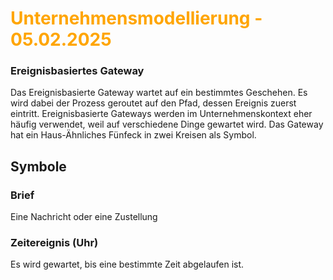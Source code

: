# <font color = "orange">Unternehmensmodellierung - 05.02.2025</font>
### Ereignisbasiertes Gateway
Das Ereignisbasierte Gateway wartet auf ein bestimmtes Geschehen. Es wird dabei der Prozess geroutet auf den Pfad, dessen Ereignis zuerst eintritt.
Ereignisbasierte Gateways werden im Unternehmenskontext eher häufig verwendet, weil auf verschiedene Dinge gewartet wird.
Das Gateway hat ein Haus-Ähnliches Fünfeck in zwei Kreisen als Symbol.
## Symbole
### Brief
Eine Nachricht oder eine Zustellung
### Zeitereignis (Uhr)
Es wird gewartet, bis eine bestimmte Zeit abgelaufen ist.
